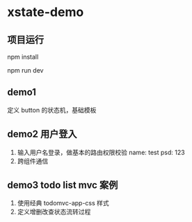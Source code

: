 # xstate-demo

## 项目运行

npm install

npm run dev

## demo1

定义 button 的状态机，基础模板

## demo2 用户登入

1. 输入用户名登录，做基本的路由权限校验 name: test psd: 123
2. 跨组件通信

## demo3 todo list mvc 案例

1. 使用经典 todomvc-app-css 样式
2. 定义增删改查状态流转过程
